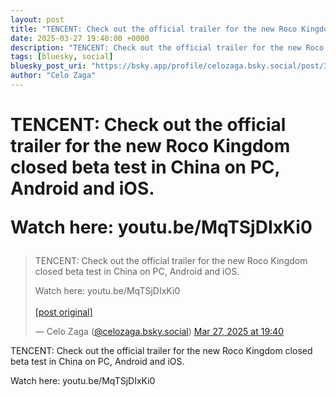 ```yaml
---
layout: post
title: "TENCENT: Check out the official trailer for the new Roco Kingdom closed beta test in China on PC, Android and iOS.  Watch here: youtu.be/MqTSjDIxKi0"
date: 2025-03-27 19:40:00 +0000
description: "TENCENT: Check out the official trailer for the new Roco Kingdom closed beta test in China on PC, Android and iOS.  Watch here: youtu.be/MqTSjDIxKi0"
tags: [bluesky, social]
bluesky_post_uri: "https://bsky.app/profile/celozaga.bsky.social/post/3llf2j6grhs2g"
author: "Celo Zaga"
---
```


<h1 class="bluesky-post-title">TENCENT: Check out the official trailer for the new Roco Kingdom closed beta test in China on PC, Android and iOS.

Watch here: youtu.be/MqTSjDIxKi0</h1>


<blockquote class="bluesky-embed" data-bluesky-uri="at://did:plc:lmh6rennptq77inaztnovw4b/app.bsky.feed.post/3llf2j6grhs2g" data-bluesky-embed-color-mode="system">
<p lang="">TENCENT: Check out the official trailer for the new Roco Kingdom closed beta test in China on PC, Android and iOS.

Watch here: youtu.be/MqTSjDIxKi0<br><br><a href="https://bsky.app/profile/celozaga.bsky.social/post/3llf2j6grhs2g">[post original]</a></p>
&mdash; Celo Zaga (<a href="https://bsky.app/profile/did:plc:lmh6rennptq77inaztnovw4b">@celozaga.bsky.social</a>) <a href="https://bsky.app/profile/celozaga.bsky.social/post/3llf2j6grhs2g">Mar 27, 2025 at 19:40</a>
</blockquote>
<script async src="https://embed.bsky.app/static/embed.js" charset="utf-8"></script>


<p class="bluesky-post-description">TENCENT: Check out the official trailer for the new Roco Kingdom closed beta test in China on PC, Android and iOS.

Watch here: youtu.be/MqTSjDIxKi0</p>
